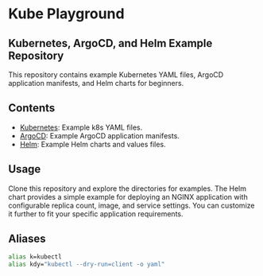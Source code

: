 # Kube Playground

## Kubernetes, ArgoCD, and Helm Example Repository

This repository contains example Kubernetes YAML files, ArgoCD application manifests, and Helm charts for beginners.

## Contents

- [Kubernetes](./k8s/README.md): Example k8s YAML files.
- [ArgoCD](./argocd/README.md): Example ArgoCD application manifests.
- [Helm](./helm/README.md): Example Helm charts and values files.

## Usage

Clone this repository and explore the directories for examples.
The Helm chart provides a simple example for deploying an NGINX application with configurable replica count, image, and service settings. You can customize it further to fit your specific application requirements.

## Aliases

```BASH
alias k=kubectl
alias kdy="kubectl --dry-run=client -o yaml"
```
